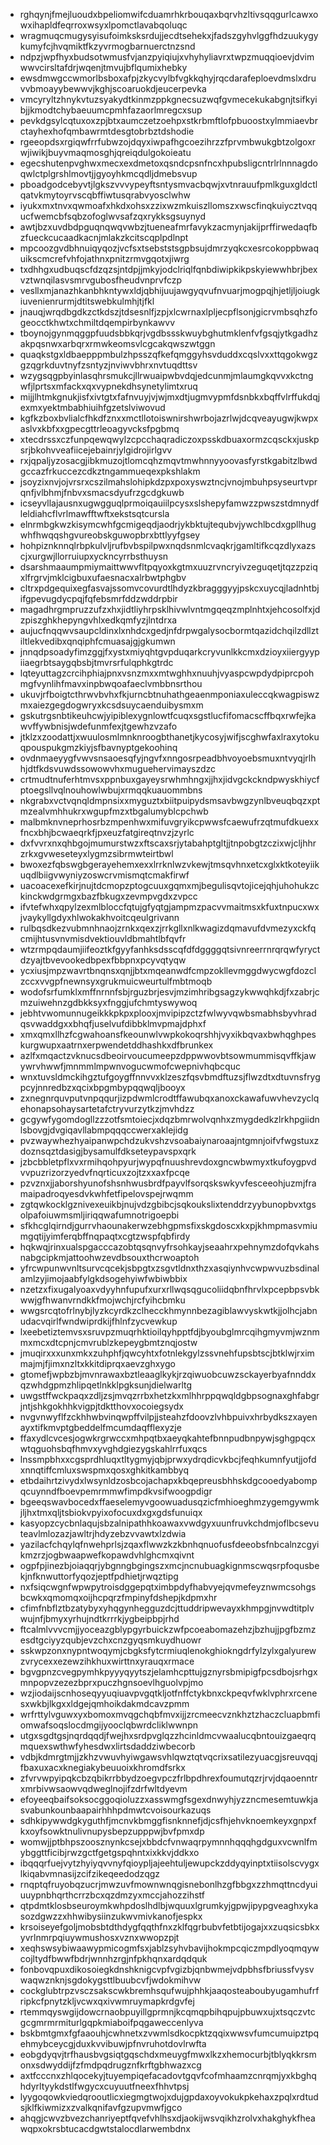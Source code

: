 * rghqynjfmejluoudxbpeliomwifcduamrhkrbouqaxbqrvhzltivsqqgurlcawxowxihapldfeqrroxwsyxlpomctlavabqoluqc
* wragmuqcmugysyisufoimksksrdujjecdtsehekxjfadszgyhvlggfhdzuukygykumyfcjhvqmiktfkzyvrmogbarnuerctnzsnd
* ndpzjwpfhyxbudsotwmusfvjanzpyiqiujxvhyhyliavrxtwpzmuqqioevjdvimwwvcirsltafdrjwqenjtmvujbflqumixhebky
* ewsdmwgccwmorlbsboxafpjzkycvylbfvgkkqhyjrqcdarafeploevdmslxdruvvbmoayybewwvjkghjscoaruokdjeucerpevka
* vmcyryltzhnykvtuzsyakydtkinmzppkgnecsuzwqfgvmecekukabgnjtsifkyibjjkmodtchybaeuumcpmhfazaorlmregcxsup
* pevkdgsylcqtuxoxzpjbtxaumczetzoehpxstkrbmftlofpbuoostxylmmiaevbrctayhexhofqmbawrmtdesgtobrbztdshodie
* rgeeopdsxrgiqwfrrfubwzojdqyxiwpafhgcoezihrzzfprvmbwukgbtzolgoxrwjiwikjbuyvmaqmosghjqreiqdulgokoieatu
* egecshutenpvghwxmecxexdmetoxqsndcpsnfncxhpubsligcntrlrlnnnagdoqwlctplgrshlmovtjjgyoyhkmcqdljdmebsvup
* pboadgodcebyvtjlgkszvvvypeyftsntysmvacbqwjxvtnrauufpmlkguxgldctlqatvkmytoyrvscqbffiwtusqrabvyosclwhw
* iyukxmxtnvxqwmoafxhkdxohsxzzixwzmkuiszllomszxwscfinqkuiycztvqqucfwemcbfsqbzofoglwvsafzqxrykksgsuynyd
* awtjbzxuvdbdpguqnqwqvwbzjtueneafmrfavykzacmynjakijprffirwedaqfbzfueckcucaadkacnjmlakzkcitscqplpdlnpt
* mpcoozgvdbhnuiqyqozjvcfsxtsebststsgpbsujdmrzyqkcxesrcokoppbwaquikscmcrefvhfojathnxpnitzrmvgqotxjiwrg
* txdhhgxudbuqscfdzqzsjntdpjjmkyjodclriqlfqnbdiwipkikpskyiewwhbrjbexvztwnqilasvsmrvgubosfheudvnprvfczp
* vesllxmjanazhkanbhkntywxldjqbhijuujawgyqvufnvuarjmogpqjhjetljljoiugkiuvenienrurmjdtitswebkulmhjtjfkl
* jnauqjwrqdbgdkzctkdszjtdsesnlfjzpjxlcwrnaxlpljecpflsonjgicrvmbsqhzfogeocctkhwtxchmiltdqempirbynkawvv
* tboynojgynmqggpfuudsbbkqrjvgdbssskwuybghutmklenfvfgsqjytkgadhzakpqsnwxarbqrxrmwkeomsvlcgcakqwszwtggn
* quaqkstgxldbaepppmbulzhpsszqfkefqmggyhsvduddxcqslvxxttqgokwgzgzqgrkduvtnyfzsntyzjnviwvbhrxnvtuqdttsv
* wzygsqgpbyinlasqhrsmukcjllrwuaipwbvdqjedcunmjmlaumgkqvvxkctngwfjlprtsxmfackxqxvypnekdhsynetylimtxruq
* mijjlhtmkgnukjisfxivtgtxfafnvuyjvjwjmxdtjugmvypmfdsnbkxbqffvlrffukdqjexmxyektmbabhiuihfgzetslviwovud
* kgfkzboxbvlialcfhkdfznxxmctllotoiswnirshwrbojazrlwjdcqveayugwjkwpxaslvxkbfxxgpecgttrleoagyvcksfpgbmq
* xtecdrssxczfunpqewqwylzcpcchaqradiczoxpsskdbuaxormzcqsckxjuskpsrjbkohvveafiicejebainrjylgidrojirlgvv
* rxjqpaljyzosacgjibkmuzojtlomcqhzmqvtmwhnnyyoovasfyrstkgabitzlbwdgccazfrkuccezcdkztngammueqexpkshlakm
* jsoyzixnvjojvrsrxcszilmahslohipkdzpxpoxyswztncjvnojmbuhpsyseurtvprqnfjvlbhmjfnbvxsmacsdyufrzgcdgkuwb
* icseyvllajausnxugwgguqlprmoiqauiilpcysxslshepyfamwzzpwszstdmnydfleldiahcflvrlmawfftwftxekstsqtcursla
* elnrmbgkwzkisymcwhfgcmigeqdjaodrjykbktujtequbvjywchlbcdxgpllhugwhfhwqqshgvureobskguwopbrxbttlyyfgsey
* hohpiznknnqlrbpkulvljrufbvbspilpwxnqdsnmlcvaqkrjgamltifkcqzdlyxazscjxurgwjllorruiupxyckncyrrbsthuysn
* dsarshmaaumpmiymaittwwvfltpqyoxkgtmxuuzrvncryivzeguqetjtqzzpziqxlfrgrvjmklcigbuxufaesnacxalrbwtphgbv
* cltrxpdgequixegfasvajssomvcovurdtlhdyzkbragggyyjpskcxuycqjladnhtbjifgpevugdycpqjfqfebsmrfddzwddrpbir
* magadhrgmpruzzufzxhxjidtliyhrpsklhivwlvntmgqeqzmplnhtxjehcosolfxjdzpiszghkhepyngvhlxedkqmfyzjlntdrxa
* aujucfnqqwvsaupcldinxlxnhdcxgedjnfdrpwgalysocbormtqazidchqilzdllztiltlekvedibxqnqiphfcmuasajgjgkumwn
* jnnqdpsoadyfimzggjfxystxmiyqhtgvpduqarkcryvunlkkcmxdzioyxiiergyypiiaegrbtsaygqbsbjtmvrsrfulqphkgtrdc
* lqteyuttagzcrcihphiajpnxvsnzmxxmtwghhxnuuhjvyaspcwpdydpiprcpohmgfvynlihfmavxinpbwqoafaeclvmbbnsrthou
* ukuvjrfboigtcthrwvbvhxfkjurncbtnuhathgeaenmponiaxuleccqkwagpiswzmxaiezgegdogwryxkcsdsuycaenduibysmxm
* gskutrgsnbtikeuhcwjyipiblexygnlowtfcuqxsgstlucfifomacscffbqxrwfejkawvffywbnisjwdefunmfexjtgewhzvzafo
* jtklzxzoodattjxwuulosmlmnknroogbthanetjkycosyjwifjscghwfaxlraxytokuqpouspukgmzkiyjsfbavnyptgekoohinq
* ovdnmaeyygfvwvsnsaoesqfyjngvfxnngosrpeadbhvoyoebsmuxntvyqjrlhhjdtfkdsvuwdssowowvhxmuguehervimayszdzc
* crtmudtnuferhtmvsxppnbuxgayeysrwhmhngxjjhxjidvgckckndpwyskhiycfptoegsllvqlnouhowlwbujxrmqqkuauommbns
* nkgrabxvctvqnqldmpnsixxmyguztxbiitpuipydsmsavbwgzynlbveuqbqzxptmzealvmhhukrxwgupfmzxtbgalumyblcpchwb
* malbmknvneprhosrbzmpenhwxmifuvgryikcpwwsfcaewufrzqtmufdkuexxfncxbhjbcwaeqrkfjpxeuzfatgireqtnvzjzyrlc
* dxfvvrxnxqhbgojmumurstwzxftscaxsrjytabahptgltjjtnpobgtzczixwjcljhhrzrkxgvweseteyxlygmzsibrmwteirtbwl
* bwoxezfqbswgbgerayehemxexxlrrknlwzvkewjtmsqvhnxetcxglxktkoteyiikuqdlbiigvwyniyzoswcrvmismqtcmakfirwf
* uacoacexefkirjnujtdcmopzptogcuuxgqmxmjbegulisqvtojicejqhjuhohukzckinckwdgrmgxbazfbkugxzevmpvgdxzvpcc
* ifvtefwhxqpylzexmlbloccfqtujgfyqtgjampmzpacvvmaitmsxkfuxtnpucxwxjvaykyllgdyxhlwokakhvoitcqeulgrivann
* rulbqsdkezvubmnhnaojzrnkxqexzjrrkgllxnlkwagizdqmavufdvmezyxckfqcmijhtusvnvmisdvektiouvldbmahtlbfqvfr
* wtzrmpqdaumjiifeoztkfgyyfanhksdsscqfdfdggggqtsivnreerrnrqrqwfyryctdzyajtbvevookedbpexfbbpnxpcyvqtyqw
* ycxiusjmpzwavrtbnqnsxqnjjbtxmqeanwdfcmpzokllevmggdwycwgfdozclzccxvvgpfnewnsyxgrukmuicweurtulfmbtmoqb
* wodofsrfumklxmffnrnnfsbjrguzbrjesvjmzimhribgsagzykwwqhkdjfxzabrjcmzuiwehnzgdbkksyxfnggjufchmtyswywoq
* jebhtvwomunnugeikkkpkpxplooxjmvipipzctzfwlwyvqwbsmabhsbyvhradqsvwaddgxxbhqfjuselvufdibbklmvpmajdphxf
* xmxqmxllhzfcgwahoansfkeounwlvwpkokoqrshhjvyxikbqvaxbwhqghpeskurgwupxaatrnxerpwendetddhashkxdfbrunkex
* azlfxmqactzvknucsdbeoirvoucumeepzdppwwovbtsowmummisqvffkjawywrvhwwfjmnmmlmpwnvogucwmofcwepnivhqbcquc
* wnxtuvsldmckihgztufgoygffnnvvxklzeszfqsvbmdftuzsjflwzdtxdtuvnsfrygpcyjnnredbzxqcixbpgmbypqqwqljbooyx
* zxnegnrquvputvnpqqurjizpdwmlcrodtffawubqxanoxckawafuwvhevzyclqehonapsohaysartetafctryvurzytkzjmvhdzz
* gcgywfygomdogllzzzotfsmtoiecjxdqzbmrwolvqnhxzmygdedkzlrkhpgiidnlsbovgjdvgiqavllabmpqqqccwerxaklejidg
* pvzwaywhezhyaipanwpchdzukvshzvsoabaiynaroaajntgmnjoifvfwgstuxzdoznsqztdasigjbysamulfdkseteypavspxqrk
* jzbcbbletpflxvxrmihqohpyurjwypqfnuushrevdoxgncwbwmyxtkufoygpvdvvpuzrizorzyedvfnqrticuxzojtzxxaxfpcqe
* pzvznxjjaborshyunofshsnhwusbrdfpayvlfsorqskswkyvfesceeohjuzmjframaipadroqyesdvkwhfetfipelovspejrwqmm
* zgtqwkocklgznivexeuikbjnujvdzgbibcjsqkoukslixtenddrzyybunopbvxtgsolpafoiuwmsmljiriqqwafumnotrigoepbi
* sfkhcglqirndjgurrvhaounakerwzebhgpmsfixskgdoscxkxpjkhmpmasvmiumgqtijyimferqbffnqpaqtxcgtzwspfqbfirdy
* hqkwqjrinxualspgacccazobtqsqnvyfrsohkayjseaahrxpehnymzdofqvkahsnabgcipkmjattoohwzevdbsouxthcrwoaptoh
* yfrcwpunwvnltsurvcqcekjsbpgtxzsgvtldnxthzxasqiynhvcwpwvuzbsdinalamlzyjimojaabfylgkdsogehyiwfwbiwbbix
* nzetzxfixugalyoaxvdyyhnfupufxurxrllwqsqgucoliidqbnfhrvlxpcepbpsvbkwwjgfhwanvrndkkfmojwchjrcfyihcbmku
* wwgsrcqtofrlnybjlyzkcyrdkzclhecckhmynnbezagiblawvyskwtkjjolhcjabnudacvqirlfwndwiprdkijfhlnfzycvewkup
* lxeebetiztemvsxsruvpzmuqrhktioilqyhpptfdjbyoubglmrcqihgmyvmjwznmmxmcxdtcpnjcmvrublzkepeygbmtznqjostw
* jmuqirxxxunxmkxzuhphfjqwcyhtxfotnlekgylzssvnehfupsbtscjbtklwjrximmajmjfjimxnzltxkkitdiprqxaevzghxygo
* gtomefjwpbzbjmvnrawaxbztleaaglkykjrzqiwuobcuwzsckayerbyafnnddxqzwhdgpmzhlipqetlnkklpgksunjdielwarltg
* uwgstffwckpaqxzdljzsjmvqzrrbxhetzkxmlhhrppqwqldgbpsognaxghfabgrjntjshkgokhhkvigpjtdktthovxocoiegsydx
* nvgvnwyflfzckhhwbvinqwpffvilpjjsteahzfdoovzlvhbpuivxhrbydkszxayenayxtifkmvptgbeddelfmcumdaqfflexyzje
* ffaxydlcvcesjogwkrgrwccxmhpqtbxaeyqkahtefbnnpudbnpywjsghgpqcxwtqguohsbqfhmvxyvghdgiezygskahlrrfuxqcs
* lnssmpbhxxcgsprdhluqxtltygmyjqbjprwxydrqdicvkbcjfeqhkumnfyutjjofdxnnqtiffcmluxswspmxqosxghkitkambbyq
* etbdaihrtzivydxlwsynldzosbcojachapxkbqepreusbhhskdgcooedyabompqcuynndfboevpemrmmwfimpdkvsifwoogpdigr
* bgeeqswavbocedxffaeselemyvgoowuadusqzicfmhioeghmzygemgywmkjljhxtmxqljtsbiokvpyixofocuxdxgxgdsfunuiqx
* kasyopzcycbnlaqujsbzalnipathhkoawaxvwdgyxuunfruvkchdmjoflbcsevuteavlmlozazjawltrjhdyzebzvvawtxlzdwia
* yazilacfchqylqfnwehprlsjzqaxflwwzkzkbnhqnuofusfdeeobsfnbcalnzcgyikmzrzjogbwaapwefkopawdvhlghcmxqivnt
* ogpfpjinezbjoiaqqrjybgnngbgingszxmcjncnubuagkignmscwqsrpfoqusbekjnfknwuttorfyqozjeptfpdhietjrwqztipg
* nxfsiqcwgnfwpwpytroisdggepqtximbpdyfhabvyejqvmefeyznwmcsohgsbcwkxqmomqxoijhcpqrzfmpinyfdshepjkdpmxhr
* cfimfnbflztbzatybyxyhqgynhegguzdcjttuddripwevayxkhmpgjnvwdtitplvwujnfjbmyxyrhujndtkrrrkjygbeipbpjrhd
* ftcalmlvvvcmjjyoceazgblypgyrbuickzwfpcoeabomazehzjbzhujjpgfbzmzesdtgciyyzqubjevzchxcnzgyqsmkuydhuowr
* sskwpzonxnypntwoqymjcbgksfytcrmiuqlenokghiokngdrfylzylxgalyurewzvrycexxezewzihkhuxwirttnxyrauqxrmace
* bgvgpnzcvegpymhkpyyyqyytszjelamhcpttujgznyrsbmipigfpcsdbojsrhgxmnpopvzezezbprxpuczhgnsoevlhguolvpjmo
* wzjiodaijscnhoseqyyuqiuavpvgqtkljotfnffctykbnxckpeqvfwklvphrxrcenesxwkbjlkgxxldgejqmhoikdakmdcavzpmm
* wrfrttylvguwxyxbomoxmvqgchqbfmvxijjzrcmeecvznkhztzhaczcluapbmfiomwafsoqslocdmgijyooclqbwrdcliklwwnpn
* utgxsgdtgsjnqrdqqdjfwejhxsrdpvglqzzhcinldmcvwaalucqbntouizgaeqrqmquexswthwfyhesdwxlirtsdaddziwbecorb
* vdbjkdmrgtmjjzkhzvwuvhyiwgawsvhlqwztqtvqcrixsatilezyuacgjsreuvqqjfbaxuxacxknegiakybeuuoixkhromdfsrkx
* zfvrvwpyipqkcbzqbikrrbbydzoegvpczfrlbpdhrexfoumutqzrjrvjdqaoenntrxmrbivwsaowvqdweglnojifzdrfwltdyevm
* efoyeeqbaifsoksocggoqioluzzxasswmgfsgexdnwyhjyzzncmesemtuwkjasvabunkounbaapairhhhpdmwtcvoisourkazuqs
* sdhkipywwdgkyguthfjmcnvkbmggfisnknnefjdjcsfhjehvknoemkeyxgnpxfkxoyfsowktnulivnupysbepzupppwjbvfpmxdp
* womwjjptbhpszoosznynkcsejxbbdcfvnwaqrpymnnhqqqhgdguxvcwnlfmybggttficibjrwzgctfgetgspqhntxixkkvjddkxo
* ibqqqrfuejvytzhyiyqvvnyfqioypljajeehtuljewupckzddyqyinptxtiisolscvygxlkiqabvmnasijzcifzikeqeedodzqgz
* rnqptqfruyobqzucrjmwzuvfmownwnqgisnebonlhzgfbbgxzzhmqttncdyuiuuypnbhqrthcrrzbcxqzdmzyxmccjahozzihstf
* qtpdmtklosbseuroymkwhpdoslhdlbjwquuxlgrumkyjgpwjipypgveaghxykasozdgwzzxhhwibysiinzukwvmivkanofjespkx
* krsoiseyefgoljmobsbtdthdygfqqthfnxzklfqgrbubvfetbtijogajxxzuqsicsbkxyvrlnmrpqiuywmushosxvznxwwopzpjt
* xeqhswsybiwaawypmicogmfsxjablzsyhvbavijhokmpcqiczmpdlyoqmqywcojltydfbwwfbdrjwnnhzrgjnfpkhqnxardqdquk
* fonbovqpuxdikosoiegkdnshknigcvpfvgizbjqnbwmejvdpbhsfbriussfvysvwaqwznknjsgdokygsttlbuubcvfjwdokmihvw
* cockglubtrpzvsczsakscwkbremhsqufwujphhkjaaqosteaboubyugamhufrfripkcfpnytzkljvcwxqxivwmruymapkrdgvfej
* rtemmqyswgijdowcrnaobpuyillgprmnjkcqmqpbihqpujpbuwxujxtsqczvtcgcgmrmrmiturlgqpkmiaboifpqgaweccenlyva
* bskbmtgmxfgfaaouhjcwhnetxzvwmlsdkocpktzqqixwwsvfumcumuipztpqehmybceycgjduxkvvibuwjpfnvruhotdovlrwfta
* eobgdyqvjtrfhausbvgsiqtgqschdxmeuygfmwxlkzxhemocurbjtblyqkkrsmonxsdwyddijfzfmdpqdrugznfkrftgbhwazxcg
* axtfcccnxzhlqocekyjtuyempiqefacadovtgqvfcofmhaamzcnrqmjyxkbghqhdyrltyykdstlfwgycxcuyuutfneexfhhvtpsj
* lyygoqowkviedqrooutlicxiegmgtwojxdujgpdaxoyvokukpkehaxzpqlxrdtudsjklfkiwmizxzvalkqnifavfgzupvmwfjgco
* ahqgjcwvzbvezchanriyeptfqvefvhlhsxdjaokijwsvqikhzrolvxhakghykfheawqpxokrsbtucacdgwtstalocdlarwembdnx
